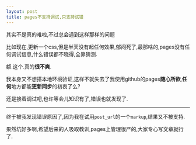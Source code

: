 ```yaml
---
layout: post
title: pages不支持调试,只支持试错
---
```


其实不是真的难啦,不过总会遇到这样那样的问题

比如现在,更新一个css,但是半天没有起任何效果,郁闷死了,最那啥的,pages没有任何调试信息,什么错误都不晓得,全靠猜测.

额.这个.真的**很不爽**.

我本身又不想搭本地环境验证,这样不就失去了我使用github的pages**随心所欲**,**任何**地方都能**更新同步**的初衷了么?

还是接着调试吧,也许等会儿知识有了,错误也就发现了.

---

终于被我发现错误原因了,因为我在试用`post_url`的一个`markup`,结果又不被支持.

果然坑好多啊,希望后来的人吸取教训,pages上管理很严的,大家专心写文章就行了.
